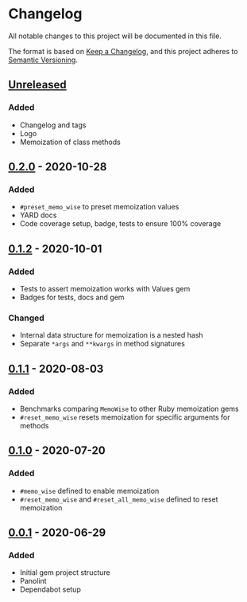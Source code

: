 # Changelog

All notable changes to this project will be documented in this file.

The format is based on [Keep a Changelog](https://keepachangelog.com/en/1.0.0/),
and this project adheres to [Semantic Versioning](https://semver.org/spec/v2.0.0.html).

## [Unreleased]
### Added
- Changelog and tags
- Logo
- Memoization of class methods

## [0.2.0] - 2020-10-28
### Added
- `#preset_memo_wise` to preset memoization values
- YARD docs
- Code coverage setup, badge, tests to ensure 100% coverage

## [0.1.2] - 2020-10-01
### Added
- Tests to assert memoization works with Values gem
- Badges for tests, docs and gem

### Changed
- Internal data structure for memoization is a nested hash
- Separate `*args` and `**kwargs` in method signatures

## [0.1.1] - 2020-08-03
### Added
- Benchmarks comparing `MemoWise` to other Ruby memoization gems
- `#reset_memo_wise` resets memoization for specific arguments for methods

## [0.1.0] - 2020-07-20
### Added
- `#memo_wise` defined to enable memoization
- `#reset_memo_wise` and `#reset_all_memo_wise` defined to reset memoization

## [0.0.1] - 2020-06-29
### Added
- Initial gem project structure
- Panolint
- Dependabot setup

[Unreleased]: https://github.com/panorama-ed/memo_wise/compare/v0.2.0...HEAD
[0.2.0]: https://github.com/panorama-ed/memo_wise/compare/v0.1.2...v0.2.0
[0.1.2]: https://github.com/panorama-ed/memo_wise/compare/v0.1.1...v0.1.2
[0.1.1]: https://github.com/panorama-ed/memo_wise/compare/v0.1.0...v0.1.1
[0.1.0]: https://github.com/panorama-ed/memo_wise/compare/v0.0.1...v0.1.0
[0.0.1]: https://github.com/panorama-ed/memo_wise/releases/tag/v0.0.1
